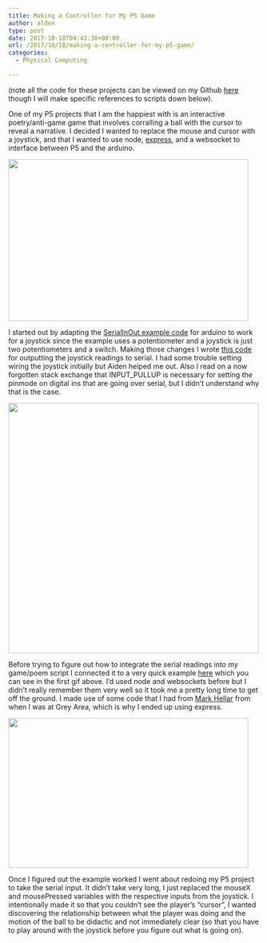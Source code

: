 ```yaml
---
title: Making a Controller for My P5 Game
author: alden
type: post
date: 2017-10-18T04:43:38+00:00
url: /2017/10/18/making-a-controller-for-my-p5-game/
categories:
  - Physical Computing

---
```

(note all the code for these projects can be viewed on my Github [here][1] though I will make specific references to scripts down below).

One of my P5 projects that I am the happiest with is an interactive poetry/anti-game game that involves corralling a ball with the cursor to reveal a narrative. I decided I wanted to replace the mouse and cursor with a joystick, and that I wanted to use node, [express][2], and a websocket to interface between P5 and the arduino.

<img class="wp-image-246 size-full aligncenter" src="http://www.alden.life/wp-content/uploads/2017/10/giphy.gif" alt="" width="480" height="324" />

I started out by adapting the [SerialInOut example code][3] for arduino to work for a joystick since the example uses a potentiometer and a joystick is just two potentiometers and a switch. Making those changes I wrote [this code][4] for outputting the joystick readings to serial. I had some trouble setting wiring the joystick initially but Aiden helped me out. Also I read on a now forgotten stack exchange that INPUT_PULLUP is necessary for setting the pinmode on digital ins that are going over serial, but I didn&#8217;t understand why that is the case.

<img class="wp-image-250  aligncenter" src="http://www.alden.life/wp-content/uploads/2017/10/joystick-2-e1508300755163-1024x1024.jpg" alt="" width="501" height="501" srcset="http://www.alden.life/wp-content/uploads/2017/10/joystick-2-e1508300755163-1024x1024.jpg 1024w, http://www.alden.life/wp-content/uploads/2017/10/joystick-2-e1508300755163-150x150.jpg 150w, http://www.alden.life/wp-content/uploads/2017/10/joystick-2-e1508300755163-300x300.jpg 300w, http://www.alden.life/wp-content/uploads/2017/10/joystick-2-e1508300755163-768x768.jpg 768w" sizes="(max-width: 501px) 100vw, 501px" />

Before trying to figure out how to integrate the serial readings into my game/poem script I connected it to a very quick example [here][5] which you can see in the first gif above. I&#8217;d used node and websockets before but I didn&#8217;t really remember them very well so it took me a pretty long time to get off the ground. I made use of some code that I had from [Mark Hellar][6] from when I was at Grey Area, which is why I ended up using express.

<img class="aligncenter wp-image-249 size-full" src="http://www.alden.life/wp-content/uploads/2017/10/NOtGood.gif" alt="" width="480" height="300" />

Once I figured out the example worked I went about redoing my P5 project to take the serial input. It didn&#8217;t take very long, I just replaced the mouseX and mousePressed variables with the respective inputs from the joystick. I intentionally made it so that you couldn&#8217;t see the player&#8217;s &#8220;cursor&#8221;, I wanted discovering the relationship between what the player was doing and the motion of the ball to be didactic and not immediately clear (so that you have to play around with the joystick before you figure out what is going on).

 [1]: https://github.com/miamiww/PhysicalComputing/tree/master/Week6/joystickP5
 [2]: https://expressjs.com/
 [3]: https://github.com/miamiww/PhysicalComputing/blob/master/Week6/joystickP5/AnalogInOutSerial/AnalogInOutSerial.ino
 [4]: https://github.com/miamiww/PhysicalComputing/blob/master/Week6/joystickP5/Joystick/Joystick.ino
 [5]: https://github.com/miamiww/PhysicalComputing/blob/master/Week6/joystickP5/public/sketch.js
 [6]: http://grayarea.org/community-entry/mark-hellar/